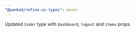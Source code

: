 ```yaml
---
"@pankod/refine-ui-types": minor
---
```


Updated `Sider` type with `dashboard`, `logout` and `items` props.
